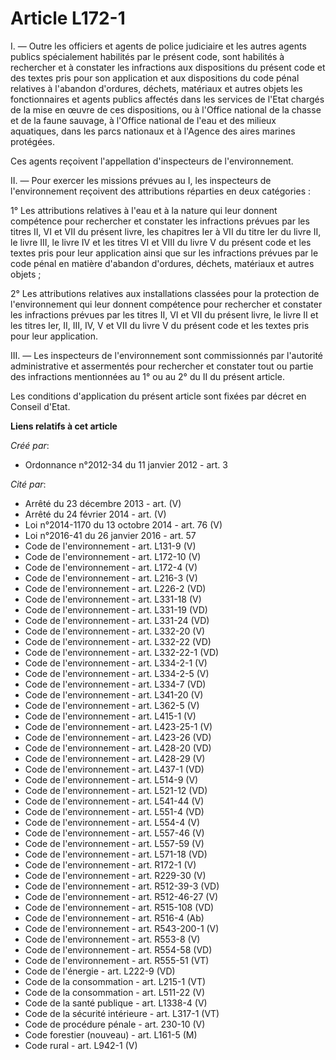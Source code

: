 # Article L172-1

I. ― Outre les officiers et agents de police judiciaire et les autres agents publics spécialement habilités par le présent
code, sont habilités à rechercher et à constater les infractions aux dispositions du présent code et des textes pris pour son
application et aux dispositions du code pénal relatives à l'abandon d'ordures, déchets, matériaux et autres objets les
fonctionnaires et agents publics affectés dans les services de l'Etat chargés de la mise en œuvre de ces dispositions, ou à
l'Office national de la chasse et de la faune sauvage, à l'Office national de l'eau et des milieux aquatiques, dans les parcs
nationaux et à l'Agence des aires marines protégées. 

Ces agents reçoivent l'appellation d'inspecteurs de l'environnement. 

II. ― Pour exercer les missions prévues au I, les inspecteurs de l'environnement reçoivent des attributions réparties en deux
catégories : 

1° Les attributions relatives à l'eau et à la nature qui leur donnent compétence pour rechercher et constater les infractions
prévues par les titres II, VI et VII du présent livre, les chapitres Ier à VII du titre Ier du livre II, le livre III, le
livre IV et les titres VI et VIII du livre V du présent code et les textes pris pour leur application ainsi que sur les
infractions prévues par le code pénal en matière d'abandon d'ordures, déchets, matériaux et autres objets ; 

2° Les attributions relatives aux installations classées pour la protection de l'environnement qui leur donnent compétence
pour rechercher et constater les infractions prévues par les titres II, VI et VII du présent livre, le livre II et les titres
Ier, II, III, IV, V et VII du livre V du présent code et les textes pris pour leur application. 

III. ― Les inspecteurs de l'environnement sont commissionnés par l'autorité administrative et assermentés pour rechercher et
constater tout ou partie des infractions mentionnées au 1° ou au 2° du II du présent article. 

Les conditions d'application du présent article sont fixées par décret en Conseil d'Etat.

**Liens relatifs à cet article**

_Créé par_:

  - Ordonnance n°2012-34 du 11 janvier 2012 - art. 3

_Cité par_:

  - Arrêté du 23 décembre 2013 - art. (V)
  - Arrêté du 24 février 2014 - art. (V)
  - Loi n°2014-1170 du 13 octobre 2014 - art. 76 (V)
  - Loi n°2016-41 du 26 janvier 2016 - art. 57
  - Code de l'environnement - art. L131-9 (V)
  - Code de l'environnement - art. L172-10 (V)
  - Code de l'environnement - art. L172-4 (V)
  - Code de l'environnement - art. L216-3 (V)
  - Code de l'environnement - art. L226-2 (VD)
  - Code de l'environnement - art. L331-18 (V)
  - Code de l'environnement - art. L331-19 (VD)
  - Code de l'environnement - art. L331-24 (VD)
  - Code de l'environnement - art. L332-20 (V)
  - Code de l'environnement - art. L332-22 (VD)
  - Code de l'environnement - art. L332-22-1 (VD)
  - Code de l'environnement - art. L334-2-1 (V)
  - Code de l'environnement - art. L334-2-5 (V)
  - Code de l'environnement - art. L334-7 (VD)
  - Code de l'environnement - art. L341-20 (V)
  - Code de l'environnement - art. L362-5 (V)
  - Code de l'environnement - art. L415-1 (V)
  - Code de l'environnement - art. L423-25-1 (V)
  - Code de l'environnement - art. L423-26 (VD)
  - Code de l'environnement - art. L428-20 (VD)
  - Code de l'environnement - art. L428-29 (V)
  - Code de l'environnement - art. L437-1 (VD)
  - Code de l'environnement - art. L514-9 (V)
  - Code de l'environnement - art. L521-12 (VD)
  - Code de l'environnement - art. L541-44 (V)
  - Code de l'environnement - art. L551-4 (VD)
  - Code de l'environnement - art. L554-4 (V)
  - Code de l'environnement - art. L557-46 (V)
  - Code de l'environnement - art. L557-59 (V)
  - Code de l'environnement - art. L571-18 (VD)
  - Code de l'environnement - art. R172-1 (V)
  - Code de l'environnement - art. R229-30 (V)
  - Code de l'environnement - art. R512-39-3 (VD)
  - Code de l'environnement - art. R512-46-27 (V)
  - Code de l'environnement - art. R515-108 (VD)
  - Code de l'environnement - art. R516-4 (Ab)
  - Code de l'environnement - art. R543-200-1 (V)
  - Code de l'environnement - art. R553-8 (V)
  - Code de l'environnement - art. R554-58 (VD)
  - Code de l'environnement - art. R555-51 (VT)
  - Code de l'énergie - art. L222-9 (VD)
  - Code de la consommation - art. L215-1 (VT)
  - Code de la consommation - art. L511-22 (V)
  - Code de la santé publique - art. L1338-4 (V)
  - Code de la sécurité intérieure - art. L317-1 (VT)
  - Code de procédure pénale - art. 230-10 (V)
  - Code forestier (nouveau) - art. L161-5 (M)
  - Code rural - art. L942-1 (V)
